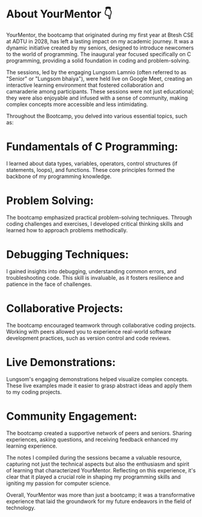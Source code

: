 # About YourMentor 👇


YourMentor, the bootcamp that originated during my first year at Btesh CSE at ADTU in 2028, has left a lasting impact on my academic journey. It was a dynamic initiative created by my seniors, designed to introduce newcomers to the world of programming. The inaugural year focused specifically on C programming, providing a solid foundation in coding and problem-solving.

The sessions, led by the engaging Lungsom Lamnio (often referred to as "Senior" or "Lungsom bhaiya"), were held live on Google Meet, creating an interactive learning environment that fostered collaboration and camaraderie among participants. These sessions were not just educational; they were also enjoyable and infused with a sense of community, making complex concepts more accessible and less intimidating.

Throughout the Bootcamp, you delved into various essential topics, such as:

# Fundamentals of C Programming: 
I learned about data types, variables, operators, control structures (if statements, loops), and functions. These core principles formed the backbone of my programming knowledge.

# Problem Solving: 
The bootcamp emphasized practical problem-solving techniques. Through coding challenges and exercises, I developed critical thinking skills and learned how to approach problems methodically.

# Debugging Techniques: 
I gained insights into debugging, understanding common errors, and troubleshooting code. This skill is invaluable, as it fosters resilience and patience in the face of challenges.

# Collaborative Projects: 
The bootcamp encouraged teamwork through collaborative coding projects. Working with peers allowed you to experience real-world software development practices, such as version control and code reviews.

# Live Demonstrations: 
Lungsom's engaging demonstrations helped visualize complex concepts. These live examples made it easier to grasp abstract ideas and apply them to my coding projects.

# Community Engagement: 
The bootcamp created a supportive network of peers and seniors. Sharing experiences, asking questions, and receiving feedback enhanced my learning experience.

The notes I compiled during the sessions became a valuable resource, capturing not just the technical aspects but also the enthusiasm and spirit of learning that characterized YourMentor. Reflecting on this experience, it's clear that it played a crucial role in shaping my programming skills and igniting my passion for computer science.

Overall, YourMentor was more than just a bootcamp; it was a transformative experience that laid the groundwork for my future endeavors in the field of technology.
